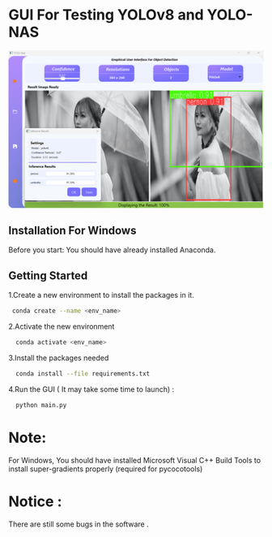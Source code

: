 # GUI For Testing YOLOv8 and YOLO-NAS

![Alt Text](screenshot.png)


## Installation For Windows
 Before you start:
You should have already installed Anaconda.

## Getting Started

1.Create a new environment to install the packages in it.
 ```bash
  conda create --name <env_name>

```

2.Activate the new environment
```bash
  conda activate <env_name>

```
3.Install the packages needed

```bash
  conda install --file requirements.txt

```

4.Run the GUI ( It may take some time to launch) :
```bash
  python main.py

```
# Note:
  For Windows, You should have installed Microsoft Visual C++ Build Tools to install super-gradients properly (required for pycocotools)

# Notice :
There are still some bugs in the software .















